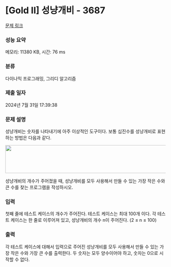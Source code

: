 # [Gold II] 성냥개비 - 3687 

[문제 링크](https://www.acmicpc.net/problem/3687) 

### 성능 요약

메모리: 11380 KB, 시간: 76 ms

### 분류

다이나믹 프로그래밍, 그리디 알고리즘

### 제출 일자

2024년 7월 31일 17:39:38

### 문제 설명

<p>성냥개비는 숫자를 나타내기에 아주 이상적인 도구이다. 보통 십진수를 성냥개비로 표현하는 방법은 다음과 같다.</p>

<p><img alt="" src="https://www.acmicpc.net/upload/images/match.png" style="height:88px; width:607px"></p>

<p>성냥개비의 개수가 주어졌을 때, 성냥개비를 모두 사용해서 만들 수 있는 가장 작은 수와 큰 수를 찾는 프로그램을 작성하시오.</p>

### 입력 

 <p>첫째 줄에 테스트 케이스의 개수가 주어진다. 테스트 케이스는 최대 100개 이다. 각 테스트 케이스는 한 줄로 이루어져 있고, 성냥개비의 개수 n이 주어진다. (2 ≤ n ≤ 100)</p>

### 출력 

 <p>각 테스트 케이스에 대해서 입력으로 주어진 성냥개비를 모두 사용해서 만들 수 있는 가장 작은 수와 가장 큰 수를 출력한다. 두 숫자는 모두 양수이어야 하고, 숫자는 0으로 시작할 수 없다. </p>

